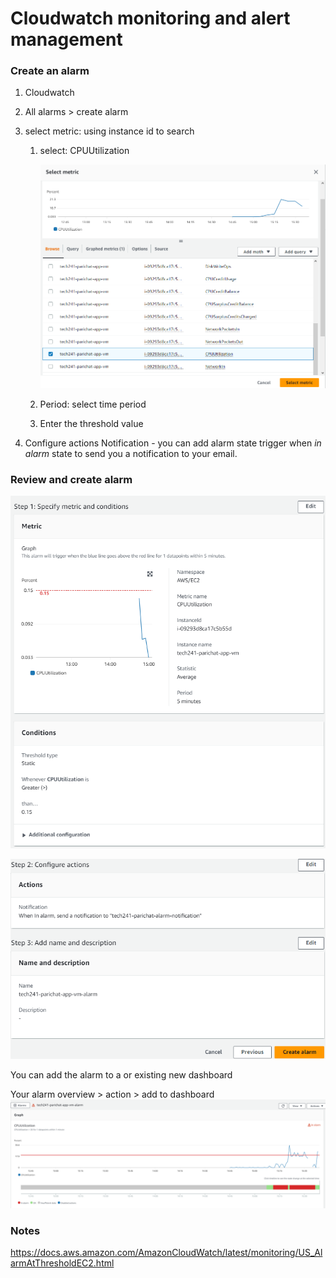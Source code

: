 # Cloudwatch monitoring and alert management

### Create an alarm
1) Cloudwatch
2) All alarms > create alarm
3) select metric: using instance id to search
   
   1) select: CPUUtilization  
   
        ![select_metric](screenshots/select_metric.png)
   
   2) Period: select time period
   
   3) Enter the threshold value

4) Configure actions
   Notification - you can add alarm state trigger when *in alarm* state to send you a notification to your email.

### Review and create alarm

![createalarm](screenshots/create_alarm.png)

![createalarm](screenshots/create_alarm2.png)


You can add the alarm to a or existing new dashboard

Your alarm overview > action > add to dashboard 
![alarm_cpu_graph](screenshots/alarm_cpu_graph.png)

### Notes
https://docs.aws.amazon.com/AmazonCloudWatch/latest/monitoring/US_AlarmAtThresholdEC2.html 
